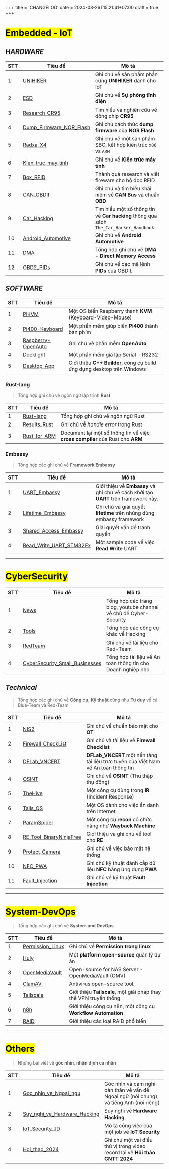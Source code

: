 +++
title = 'CHANGELOG'
date = 2024-08-26T15:21:41+07:00
draft = true
+++

# <mark>Embedded - IoT</mark>

## ***HARDWARE***

STT |		Tiêu đề			|		Mô tả				|
----|-----------------------------------|-----------------------------------------------|
1   | [UNIHIKER][UNIHIKER]		| Ghi chú về sản phẩm phần cứng **UNIHIKER** dành cho IoT |
2   | [ESD][ESD]			| Ghi chú về **Sự phóng tĩnh điện**		|
3   | [Research_CR95][Research_CR95]	| Tìm hiểu và nghiên cứu về dòng chip **CR95**	|
4   | [Dump_Firmware_NOR_Flash][Dump_NOR] | Ghi chú cách thức **dump firmware** của **NOR Flash** |
5   | [Radxa_X4][Radxa_X4]		| Ghi chú về một sản phẩm SBC, kết hợp kiến trúc `x86` vs `ARM` |
6   | [Kien_truc_may_tinh][May_tinh]	| Ghi chú về **Kiến trúc máy tính**		|
7   | [Box_RFID][Box_RFID]		| Thành quả research và viết fireware cho bộ đọc RFID |
8   | [CAN_OBDII][CAN_OBDII]		| Ghi chú và tìm hiểu khái niệm về **CAN Bus** và chuẩn **OBD** |
9   | [Car_Hacking][Car_Hacking]	| Tìm hiểu một số thông tin về **Car hacking** thông qua sách `The_Car_Hacker_Handbook` |
10  | [Android_Automotive][Android_Automotive] | Ghi chú về **Android Automotive**	|
11  | [DMA][DMA]			| Tổng hợp ghi chú về **DMA - Direct Memory Access** |
12  | [OBD2_PIDs][OBD2_PIDs]		| Ghi chú về các mã lệnh **PIDs** của OBDII.	|

[UNIHIKER]: https://blog.vinhld-homelab.io.vn/posts/iot/hardware/unihiker/
[ESD]: https://blog.vinhld-homelab.io.vn/posts/iot/hardware/esd/
[Research_CR95]: https://blog.vinhld-homelab.io.vn/posts/iot/hardware/research_cr95/
[Dump_NOR]: https://blog.vinhld-homelab.io.vn/posts/iot/hardware/dump_firmware_nor_flash/
[Radxa_X4]: https://blog.vinhld-homelab.io.vn/posts/iot/hardware/radxa_x4/
[May_tinh]: https://blog.vinhld-homelab.io.vn/posts/iot/hardware/kien_truc_may_tinh/
[Box_RFID]: https://blog.vinhld-homelab.io.vn/posts/iot/hardware/box_rfid/
[CAN_OBDII]: https://blog.vinhld-homelab.io.vn/posts/iot/hardware/can_obdii/
[Car_Hacking]: https://blog.vinhld-homelab.io.vn/posts/iot/hardware/car_hacking/
[Android_Automotive]: https://blog.vinhld-homelab.io.vn/posts/iot/hardware/android_automotive/
[DMA]: https://blog.vinhld-homelab.io.vn/posts/iot/hardware/dma/
[OBD2_PIDs]: https://blog.vinhld-homelab.io.vn/posts/iot/hardware/obd2_pids/

## ***SOFTWARE***

STT |		Tiêu đề			|		Mô tả				|
----|-----------------------------------|-----------------------------------------------|
1   | [PiKVM][PiKVM]			| Một OS biến Raspberry thành **KVM** (Keyboard-Video-Mouse) | 
2   | [Pi400-Keyboard][Pi400-Keyboard]	| Một phần mềm giúp biến **Pi400** thành bàn phím |
3   | [Raspberry-OpenAuto][OpenAuto]	| Ghi chú về phần mềm **OpenAuto**		|
4   | [Docklight][Docklight]		| Một phần mềm giả lập Serial - RS232		|
5   | [Desktop_App][Desktop_App]	| Giới thiệu **C++ Builder**, công cụ build ứng dụng desktop trên Windows |

[PiKVM]: https://blog.vinhld-homelab.io.vn/posts/iot/software/pikvm/
[Pi400-Keyboard]: https://blog.vinhld-homelab.io.vn/posts/iot/software/pi400-keyboard/
[OpenAuto]: https://blog.vinhld-homelab.io.vn/posts/iot/software/raspberry-openauto/
[Docklight]: https://blog.vinhld-homelab.io.vn/posts/iot/software/docklight/
[Desktop_App]: https://blog.vinhld-homelab.io.vn/posts/iot/software/desktop_app/

### Rust-lang
> Tổng hợp ghi chú về ngôn ngữ lập trình **Rust** <br>

STT |		Tiêu đề			|		Mô tả				|
----|-----------------------------------|-----------------------------------------------|
1   | [Rust-lang][Rust-lang]		| Tổng hợp ghi chú về ngôn ngữ Rust		|
2   | [Results_Rust][Results_Rust]	| Ghi chú về *handle error* trong Rust		|
3   | [Rust_for_ARM][Rust_for_ARM]	| Document lại một số thông tin về việc **cross compiler** của Rust cho **ARM** |

[Rust-lang]: https://blog.vinhld-homelab.io.vn/posts/iot/software/rust-lang/
[Results_Rust]: https://blog.vinhld-homelab.io.vn/posts/iot/software/rust-lang/results_rust/
[Rust_for_ARM]: https://blog.vinhld-homelab.io.vn/posts/iot/software/rust_for_arm/ 

### Embassy
> Tổng hợp các ghi chú về **Framework Embassy** <br>

STT |		Tiêu đề			|		Mô tả				|
----|-----------------------------------|-----------------------------------------------|
1   | [UART_Embassy][UART_Embassy]	| Giới thiệu về **Embassy** và ghi chú về cách khởi tạo **UART** trên framework này. |
2   | [Lifetime_Embassy][Lifetime]	| Ghi chú và giải quyết **lifetime** trên nhúng dùng embassy framework |
3   | [Shared_Access_Embassy][Shared_Access] | Giải quyết vấn đề tranh quyền 		|
4   | [Read_Write_UART_STM32Fx][RW_UART]| Một sample code về việc **Read Write** UART	|

[UART_Embassy]: https://blog.vinhld-homelab.io.vn/posts/iot/software/uart_embassy/
[Lifetime]: https://blog.vinhld-homelab.io.vn/posts/iot/software/lifetime_embassy/
[Shared_Access]: https://blog.vinhld-homelab.io.vn/posts/iot/software/shared_access_embassy/
[RW_UART]: https://blog.vinhld-homelab.io.vn/posts/iot/software/read_write_uart_stm32fx/

-----------------------------------------------------------------------------------------
# <mark>CyberSecurity</mark>

STT |		Tiêu đề			|		Mô tả				|
----|-----------------------------------|-----------------------------------------------|
1   | [News][News]			| Tổng hợp các trang blog, youtube channel về chủ đề Cyber-Security |
2   | [Tools][Tools]			| Tổng hợp các công cụ khác về Hacking		|
3   | [RedTeam][RedTeam]		| Ghi chú về tài liệu cho Red-Team		|
4   | [CyberSecurity_Small_Businesses][CyberSecurity_Small_Businesses] | Tổng hợp tài liệu về An toàn thông tin cho Doanh nghiệp nhỏ |

[News]: https://blog.vinhld-homelab.io.vn/posts/cybersecurity/news/
[Tools]: https://blog.vinhld-homelab.io.vn/posts/cybersecurity/tools/
[RedTeam]: https://blog.vinhld-homelab.io.vn/posts/cybersecurity/readteam/
[CyberSecurity_Small_Businesses]: https://blog.vinhld-homelab.io.vn/posts/cybersecurity/cybersecurity_small_businesses/

## ***Technical***
> Tổng hợp các ghi chú về **Công cụ**, **Kỹ thuật** cũng như **Tư duy** về cả Blue-Team và Red-Team <br>

STT |		Tiêu đề			|		Mô tả				|
----|-----------------------------------|-----------------------------------------------|
1   | [NIS2][NIS2]			| Ghi chú về chuẩn bảo mật cho **OT**		|
2   | [Firewall_CheckList][FW_CheckList]| Ghi chú và tài liệu về **Firewall Checklist** |
3   | [DFLab_VNCERT][DFLab_VNCERT]	| **DFLab_VNCERT** một nền tảng tài liệu trực tuyến của Việt Nam về An toàn thông tin |
4   | [OSINT][OSINT]			| Ghi chú về **OSINT** (Thu thập thụ động)	|
5   | [TheHive][TheHive]		| Một công cụ dùng trong **IR** (Incident Response) |
6   | [Tails_OS][Tails_OS]		| Một OS dành cho việc ẩn danh trên Internet	|
7   | [ParamSpider][ParamSpider]	| Một công cụ **recon** có chức năng như **Wayback Machine** |
8   | [RE_Tool_BinaryNinjaFree][RE]	| Giới thiệu và ghi chú về tool cho **RE**	|
9   | [Protect_Camera][Protect_Camera]	| Ghi chú về việc bảo mật hệ thống		|
10  | [NFC_PWA][NFC_PWA]		| Ghi chú kỹ thuật đánh cắp dữ liệu **NFC** bằng ứng dụng **PWA** |
11  | [Fault_Injection][Fault_Injection]| Ghi chú về kỹ thuật **Fault Injection**		|

[NIS2]: https://blog.vinhld-homelab.io.vn/posts/cybersecurity/technical/nis2/
[FW_CheckList]: https://blog.vinhld-homelab.io.vn/posts/cybersecurity/technical/firewall_checklist/
[DFLab_VNCERT]: https://blog.vinhld-homelab.io.vn/posts/cybersecurity/technical/dflab_vncert/
[OSINT]: https://blog.vinhld-homelab.io.vn/posts/cybersecurity/technical/osint/
[TheHive]: https://blog.vinhld-homelab.io.vn/posts/cybersecurity/technical/thehive/
[Tails_OS]: https://blog.vinhld-homelab.io.vn/posts/cybersecurity/technical/tails_os/
[ParamSpider]: https://blog.vinhld-homelab.io.vn/posts/cybersecurity/technical/paramspider/
[RE]: https://blog.vinhld-homelab.io.vn/posts/cybersecurity/technical/re_tool_binaryninjafree/
[Protect_Camera]: https://blog.vinhld-homelab.io.vn/posts/cybersecurity/technical/protect_camera/
[NFC_PWA]: https://blog.vinhld-homelab.io.vn/posts/cybersecurity/technical/nfc_pwa/
[Fault_Injection]: https://blog.vinhld-homelab.io.vn/posts/cybersecurity/technical/fault_injection/

-----------------------------------------------------------------------------------------
# <mark>System-DevOps</mark>
> Tổng hợp các ghi chú về **System and DevOps** </br>

STT |		Tiêu đề			|		Mô tả				|
----|-----------------------------------|-----------------------------------------------|
1   | [Permission_Linux][Permission_Linux] | Ghi chú về **Permission trong linux**	|
2   | [Huly][Huly]			| Một **platform open-source** quản lý dự án	|
3   | [OpenMediaVault][OpenMediaVault]	| Open-source for NAS Server - OpenMediaVault (OMV) |
4   | [ClamAV][ClamAV]			| Antivirus open-source tool.			|
5   | [Tailscale][Tailscale]		| Giới thiệu **Tailscale**, một giải pháp thay thế VPN truyền thống |
6   | [n8n][n8n]			| Giới thiệu công cụ n8n, một công cụ **Workflow Automation** |
7   | [RAID][RAID]			| Giới thiệu các loại RAID phổ biến		|

[Permission_Linux]: https://blog.vinhld-homelab.io.vn/posts/system-devops/permission_linux/
[Huly]: https://blog.vinhld-homelab.io.vn/posts/system-devops/huly/
[OpenMediaVault]: https://blog.vinhld-homelab.io.vn/posts/system-devops/openmediavault/
[ClamAV]: https://blog.vinhld-homelab.io.vn/posts/system-devops/clamav/
[Tailscale]: https://blog.vinhld-homelab.io.vn/posts/system-devops/tailscale/
[n8n]: https://blog.vinhld-homelab.io.vn/posts/system-devops/n8n/
[RAID]: https://blog.vinhld-homelab.io.vn/posts/system-devops/raid/

-----------------------------------------------------------------------------------------
# <mark>Others</mark>
> Những bài viết về **góc nhìn**, **nhận định cá nhân** </br>

STT |		Tiêu đề			|		Mô tả				|
----|-----------------------------------|-----------------------------------------------|
1   |[Goc_nhin_ve_Ngoai_ngu][Ngoai_ngu]	| Góc nhìn và cảm nghĩ bản thân về vấn đề Ngoại ngữ (nói chung), và tiếng Anh (nói riêng) | 
2   |[Suy_nghi_ve_Hardware_Hacking][Hardware_Hacking]| Suy nghĩ về **Hardware Hacking**. |
3   |[IoT_Security_JD][JD]		| Mô tả công việc của một job về **IoT Security** |
4   |[Hoi_thao_2024][Hoi_thao_2024]	| Ghi chú một vài điều thú vị trong video record lại về **Hội thảo CNTT 2024** |

[Ngoai_ngu]: https://blog.vinhld-homelab.io.vn/posts/others/goc_nhin_ve_ngoai_ngu/
[Hardware_Hacking]: https://blog.vinhld-homelab.io.vn/posts/others/suy_nghi_ve_hardware_hacking/
[JD]: https://blog.vinhld-homelab.io.vn/posts/others/iot_security_jd/
[Hoi_thao_2024]: https://blog.vinhld-homelab.io.vn/posts/others/hoi_thao_2024/





